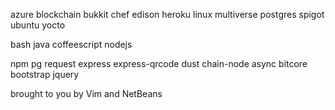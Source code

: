 azure
blockchain
bukkit
chef
edison
heroku
linux
multiverse
postgres
spigot
ubuntu
yocto

bash
java
coffeescript
nodejs

npm
pg
request
express
express-qrcode
dust
chain-node
async
bitcore
bootstrap
jquery

brought to you by Vim and NetBeans
